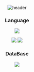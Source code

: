 <div align="center">

![header](https://capsule-render.vercel.app/api?type=waving&color=gradient&height=300&section=header&text=ChoA)

  <!--Body-->
  ### Language
  <!--Python-->
  <img src="https://img.shields.io/badge/Python-3776AB?style=for-the-badge&logo=Python&logoColor=white"/><br/>
  <!--C-->
  <img src="https://img.shields.io/badge/C-A8B9CC?style=for-the-badge&logo=C&logoColor=white"/>
  <!--CPP-->
  <img src="https://img.shields.io/badge/C++-00599c?style=for-the-badge&logo=cplusplus&logoColor=white"/>
  <br/>

  ### DataBase
  <!--MySQL-->
  <img src="https://img.shields.io/badge/MySQL-4479A1?style=for-the-badge&logo=MySQL&logoColor=white"/>
  <br/>

  
</div>

<!--
**LEE-DO-YOUNG-03-22/LEE-DO-YOUNG-03-22** is a ✨ _special_ ✨ repository because its `README.md` (this file) appears on your GitHub profile.

Here are some ideas to get you started:

- 🔭 I’m currently working on ...
- 🌱 I’m currently learning ...
- 👯 I’m looking to collaborate on ...
- 🤔 I’m looking for help with ...
- 💬 Ask me about ...
- 📫 How to reach me: ...
- 😄 Pronouns: ...
- ⚡ Fun fact: ...
-->


